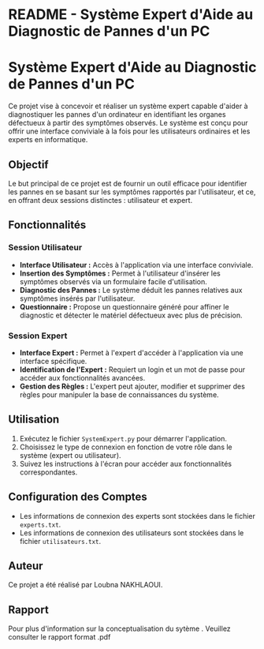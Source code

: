 # README - Système Expert d'Aide au Diagnostic de Pannes d'un PC

# Système Expert d'Aide au Diagnostic de Pannes d'un PC

Ce projet vise à concevoir et réaliser un système expert capable d'aider à diagnostiquer les pannes d'un ordinateur en identifiant les organes défectueux à partir des symptômes observés. Le système est conçu pour offrir une interface conviviale à la fois pour les utilisateurs ordinaires et les experts en informatique.

## Objectif
Le but principal de ce projet est de fournir un outil efficace pour identifier les pannes  en se basant sur les symptômes rapportés par l'utilisateur, et ce, en offrant deux sessions distinctes : utilisateur et expert.

## Fonctionnalités

### Session Utilisateur
- **Interface Utilisateur :** Accès à l'application via une interface conviviale.
- **Insertion des Symptômes :** Permet à l'utilisateur d'insérer les symptômes observés via un formulaire facile d'utilisation.
- **Diagnostic des Pannes :** Le système déduit les pannes relatives aux symptômes insérés par l'utilisateur.
- **Questionnaire :** Propose un questionnaire généré pour affiner le diagnostic et détecter le matériel défectueux avec plus de précision.

### Session Expert
- **Interface Expert :** Permet à l'expert d'accéder à l'application via une interface spécifique.
- **Identification de l'Expert :** Requiert un login et un mot de passe pour accéder aux fonctionnalités avancées.
- **Gestion des Règles :** L'expert peut ajouter, modifier et supprimer des règles pour manipuler la base de connaissances du système.


## Utilisation
1. Exécutez le fichier `SystemExpert.py` pour démarrer l'application.
2. Choisissez le type de connexion en fonction de votre rôle dans le système (expert ou utilisateur).
3. Suivez les instructions à l'écran pour accéder aux fonctionnalités correspondantes.

## Configuration des Comptes
- Les informations de connexion des experts sont stockées dans le fichier `experts.txt`.
- Les informations de connexion des utilisateurs sont stockées dans le fichier `utilisateurs.txt`.

## Auteur
Ce projet a été réalisé par Loubna NAKHLAOUI. 

## Rapport
Pour plus d'information sur la conceptualisation du sytème . Veuillez consulter le rapport format .pdf
